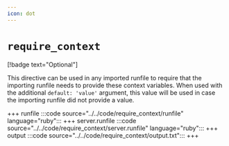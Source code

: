 ```yaml
---
icon: dot
---
```


# `require_context`

[!badge text="Optional"]

This directive can be used in any imported runfile to require that the importing
runfile needs to provide these context variables. When used with the additional
`default: 'value'` argument, this value will be used in case the importing
runfile did not provide a value.

+++ runfile
:::code source="../../code/require_context/runfile" language="ruby":::
+++ server.runfile
:::code source="../../code/require_context/server.runfile" language="ruby":::
+++ output
:::code source="../../code/require_context/output.txt":::
+++
